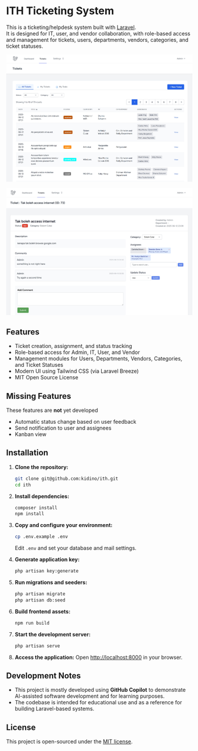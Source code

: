 # ITH Ticketing System

This is a ticketing/helpdesk system built with [Laravel](https://laravel.com/).  
It is designed for IT, user, and vendor collaboration, with role-based access and management for tickets, users, departments, vendors, categories, and ticket statuses.

![ITH Ticketing System Screenshot](ith-screenshot.jpg)

![Additional Screenshot](ith-screenshot2.png)

## Features

- Ticket creation, assignment, and status tracking
- Role-based access for Admin, IT, User, and Vendor
- Management modules for Users, Departments, Vendors, Categories, and Ticket Statuses
- Modern UI using Tailwind CSS (via Laravel Breeze)
- MIT Open Source License

## Missing Features

These features are **not** yet developed

- Automatic status change based on user feedback
- Send notification to user and assignees
- Kanban view

## Installation

1. **Clone the repository:**
    ```bash
    git clone git@github.com:kidino/ith.git
    cd ith
    ```

2. **Install dependencies:**
    ```bash
    composer install
    npm install
    ```

3. **Copy and configure your environment:**
    ```bash
    cp .env.example .env
    ```
    Edit `.env` and set your database and mail settings.

4. **Generate application key:**
    ```bash
    php artisan key:generate
    ```

5. **Run migrations and seeders:**
    ```bash
    php artisan migrate
    php artisan db:seed
    ```

6. **Build frontend assets:**
    ```bash
    npm run build
    ```

7. **Start the development server:**
    ```bash
    php artisan serve
    ```

8. **Access the application:**
    Open [http://localhost:8000](http://localhost:8000) in your browser.

## Development Notes

- This project is mostly developed using **GitHub Copilot** to demonstrate AI-assisted software development and for learning purposes.
- The codebase is intended for educational use and as a reference for building Laravel-based systems.

## License

This project is open-sourced under the [MIT license](LICENSE).
